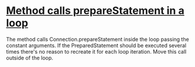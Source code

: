 # [Method calls prepareStatement in a loop](https://spotbugs.readthedocs.io/en/latest/bugDescriptions.html#IIL_PREPARE_STATEMENT_IN_LOOP)

 The method calls Connection.prepareStatement inside the loop passing the constant arguments.
If the PreparedStatement should be executed several times there's no reason to recreate it for each loop iteration.
Move this call outside of the loop.